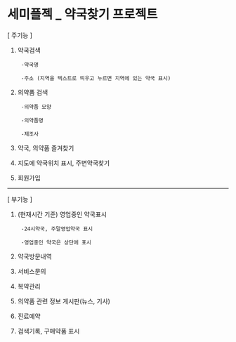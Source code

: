 # 세미플젝 _ 약국찾기 프로젝트

[ 주기능 ]

1. 약국검색
  
		-약국명

		-주소 (지역을 텍스트로 띄우고 누르면 지역에 있는 약국 표시)

2. 의약품 검색
  
		-의약품 모양
  
		-의약품명
  
		-제조사
  
3. 약국, 의약품 즐겨찾기
  
4. 지도에 약국위치 표시, 주변약국찾기
  
5. 회원가입
  
----------------------------------------------------------------------------------

[ 부기능 ]

1. (현재시간 기준) 영업중인 약국표시

		-24시약국, 주말영업약국 표시

		-영업중인 약국은 상단에 표시

2. 약국방문내역

3. 서비스문의

4. 복약관리

5. 의약품 관련 정보 게시판(뉴스, 기사)

6. 진료예약

7. 검색기록, 구매약품 표시

